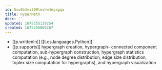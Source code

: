 ```yaml
---
id: 5vu0b3vit09lmvhw4eyagqa
title: HyperNetX
desc: ''
updated: 1675255139254
created: 1675255069267
---
```


- [[p.writtenIn]] [[t.cs.languages.Python]]
- [[p.supports]] hypergraph creation, hypergraph-
connected component computation, sub-hypergraph construction, hypergraph statistics computation (e.g., node degree distribution, edge size distribution, toplex size computation for hypergraphs), and hypergraph visualization